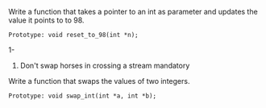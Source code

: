 Write a function that takes a pointer to an int as parameter and updates the value it points to to 98.

    Prototype: void reset_to_98(int *n);


1- 
1. Don't swap horses in crossing a stream
mandatory

Write a function that swaps the values of two integers.

    Prototype: void swap_int(int *a, int *b);

